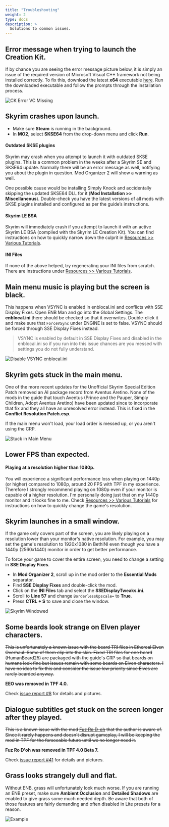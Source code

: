```yaml
---
title: "Troubleshooting"
weight: 2
type: docs
description: >
  Solutions to common issues.
---
```


## Error message when trying to launch the Creation Kit.

If by chance you are seeing the error message picture below, it is simply an issue of the required version of Microsoft Visual C++  framework not being installed correctly. To fix this, download the latest **x64** executable [here](https://support.microsoft.com/en-us/help/2977003/the-latest-supported-visual-c-downloads). Run the downloaded executable and follow the prompts through the installation process.

![CK Error VC Missing](/Pictures/skyrim-se/appendix/ck-error-vc-missing.jpg)

## Skyrim crashes upon launch.

- Make sure **Steam** is running in the background.
- In **MO2**, select **SKSE64** from the drop-down menu and click **Run**.

#### Outdated SKSE plugins

Skyrim may crash when you attempt to launch it with outdated SKSE plugins. This is a common problem in the weeks after a Skyrim SE and SKSE64 update. Normally there will be an error message as well, notifying you about the plugin in question. Mod Organizer 2 will show a warning as well.

One possible cause would be installing Simply Knock and accidentally skipping the updated SKSE64 DLL for it (**Mod Installation >> Miscellaneous**). Double-check you have the latest versions of all mods with SKSE plugins installed and configured as per the guide’s instructions.

#### Skyrim LE BSA

Skyrim will immediately crash if you attempt to launch it with an active Skyrim LE BSA (compiled with the Skyrim LE Creation Kit). You can find instructions on how to quickly narrow down the culprit in [Resources >> Various Tutorials](/skyrim-se/guide-resources/various-tutorials/).

#### INI Files

If none of the above helped, try regenerating your INI files from scratch. There are instructions under [Resources >> Various Tutorials](/skyrim-se/guide-resources/various-tutorials/).

## Main menu music is playing but the screen is black.

This happens when VSYNC is enabled in enblocal.ini and conflicts with SSE Display Fixes. Open ENB Man and go into the Global Settings. The **enblocal.ini** there should be checked so that it overwrites. Double-click it and make sure that `ForceVSync` under ENGINE is set to false. VSYNC should be forced through SSE Display Fixes instead.

> VSYNC is enabled by default in SSE Display Fixes and disabled in the enblocal.ini so if you run into this issue chances are you messed with settings you do not fully understand.

![Disable VSYNC enblocal.ini](/Pictures/skyrim-se/appendix/disable-vsync-enb-man.png)

## Skyrim gets stuck in the main menu.

One of the more recent updates for the Unofficial Skyrim Special Edition Patch removed an AI package record from Aventus Aretino. None of the mods in the guide that touch Aventus (Prince and the Pauper, Simply Children, Adopt Aventus Aretino) have been updated since to incorporate that fix and they all have an unresolved error instead. This is fixed in the **Conflict Resolution Patch.esp**.

If the main menu won't load, your load order is messed up, or you aren't using the CRP.

![Stuck in Main Menu](/Pictures/skyrim-se/appendix/stuck-in-main-menu.jpg)

## Lower FPS than expected.

#### Playing at a resolution higher than 1080p.

You will experience a significant performance loss when playing on 1440p (or higher) compared to 1080p, around 20 FPS with TPF in my experience. Therefore I strongly recommend playing on 1080p even if your monitor is capable of a higher resolution. I'm personally doing just that on my 1440p monitor and it looks fine to me. Check [Resources >> Various Tutorials](/skyrim-se/guide-resources/various-tutorials/) for instructions on how to quickly change the game's resolution.

## Skyrim launches in a small window.

If the game only covers part of the screen, you are likely playing on a resolution lower than your monitor's native resolution. For example, you may set the game's resolution to 1920x1080 in BethINI even though you have a 1440p (2560x1440) monitor in order to get better performance.

To force your game to cover the entire screen, you need to change a setting in **SSE Display Fixes**.

- In **Mod Organizer 2**, scroll up in the mod order to the **Essential Mods** separator.
- Find **SSE Display Fixes** and double-click the mod.
- Click on the **INI Files** tab and select the **SSEDisplayTweaks.ini**.
- Scroll to **Line 57** and change `BorderlessUpscale=` to **True**.
- Press **CTRL + S** to save and close the window.

![Skyrim Windowed](/Pictures/skyrim-se/appendix/skyrim-windowed.png)

## Some beards look strange on Elven player characters.

~~This is unfortunately a known issue with the beard TRI files in Ethereal Elven Overhaul. Some of them clip into the skin. Fixed TRI files for one beard (HumanBeard25) are packaged with the guide's CRP so that beards on humans look fine but issues remain with some beards on Elven characters. I have no idea to fix this and consider the issue low priority since Elves are rarely bearded anyway.~~

**EEO was removed in TPF 4.0.**

Check [issue report #8](https://github.com/foreverphoenix/the-phoenix-flavour/issues/8) for details and pictures.

## Dialogue subtitles get stuck on the screen longer after they played.

~~This is a known issue with the mod [Fuz Ro D-oh](https://www.nexusmods.com/skyrimspecialedition/mods/15109?tab=bugs) that the author is aware of. Since it rarely happens and doesn't disrupt gameplay, I will be keeping the mod in TPF for the forseeable future until we no longer need it.~~

**Fuz Ro D'oh was removed in TPF 4.0 Beta 7.**

Check [issue report #41](https://github.com/foreverphoenix/the-phoenix-flavour/issues/41) for details and pictures.

## Grass looks strangely dull and flat.

Without ENB, grass will unfortunately look much worse. If you are running an ENB preset, make sure **Ambient Occlusion** and **Detailed Shadows** are enabled to give grass some much needed depth. Be aware that both of those features are fairly demanding and often disabled in Lite presets for a reason.

![Example](https://cdn.discordapp.com/attachments/521296280165679119/702036429341065286/enb2020_4_21_00_57_56.jpg)